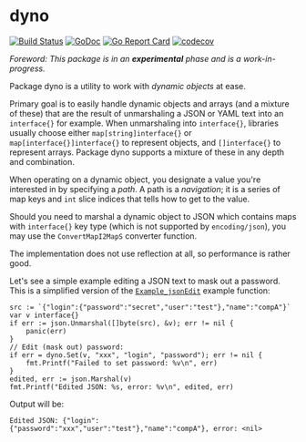 # dyno

[![Build Status](https://travis-ci.org/icza/dyno.svg?branch=master)](https://travis-ci.org/icza/dyno)
[![GoDoc](https://godoc.org/github.com/icza/dyno?status.svg)](https://godoc.org/github.com/icza/dyno)
[![Go Report Card](https://goreportcard.com/badge/github.com/icza/dyno)](https://goreportcard.com/report/github.com/icza/dyno)
[![codecov](https://codecov.io/gh/icza/dyno/branch/master/graph/badge.svg)](https://codecov.io/gh/icza/dyno)

_Foreword: This package is in an **experimental** phase and is a work-in-progress._

Package dyno is a utility to work with _dynamic objects_ at ease.

Primary goal is to easily handle dynamic objects and arrays (and a mixture of these)
that are the result of unmarshaling a JSON or YAML text into an `interface{}`
for example. When unmarshaling into `interface{}`, libraries usually choose
either `map[string]interface{}` or `map[interface{}]interface{}` to represent objects,
and `[]interface{}` to represent arrays. Package dyno supports a mixture of
these in any depth and combination.

When operating on a dynamic object, you designate a value you're interested
in by specifying a _path_. A path is a _navigation_; it is a series of map keys
and `int` slice indices that tells how to get to the value.

Should you need to marshal a dynamic object to JSON which contains maps with
`interface{}` key type (which is not supported by `encoding/json`), you may use
the `ConvertMapI2MapS` converter function.

The implementation does not use reflection at all, so performance is rather good.

Let's see a simple example editing a JSON text to mask out a password. This is
a simplified version of the [`Example_jsonEdit`](https://godoc.org/github.com/icza/dyno#example-package--JsonEdit) example function:

	src := `{"login":{"password":"secret","user":"test"},"name":"compA"}`
	var v interface{}
	if err := json.Unmarshal([]byte(src), &v); err != nil {
		panic(err)
	}
	// Edit (mask out) password:
	if err = dyno.Set(v, "xxx", "login", "password"); err != nil {
		fmt.Printf("Failed to set password: %v\n", err)
	}
	edited, err := json.Marshal(v)
	fmt.Printf("Edited JSON: %s, error: %v\n", edited, err)

Output will be:

	Edited JSON: {"login":{"password":"xxx","user":"test"},"name":"compA"}, error: <nil>
